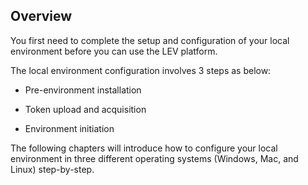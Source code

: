 ## Overview

You first need to complete the setup and configuration of your local environment before you can use the LEV platform.

The local environment configuration involves 3 steps as below:

* Pre-environment installation

* Token upload and acquisition

* Environment initiation

The following chapters will introduce how to configure your local environment in three different operating systems (Windows, Mac, and Linux) step-by-step.

